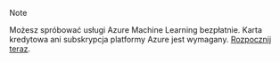 > [!NOTE]
> Możesz spróbować usługi Azure Machine Learning bezpłatnie. Karta kredytowa ani subskrypcja platformy Azure jest wymagany. <a href="https://studio.azureml.net/?selectAccess=true&o=2" target="_blank">Rozpocznij teraz</a>.
> 
> 

